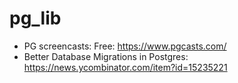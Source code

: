 # pg_lib


* PG screencasts: Free: https://www.pgcasts.com/
* Better Database Migrations in Postgres: https://news.ycombinator.com/item?id=15235221
